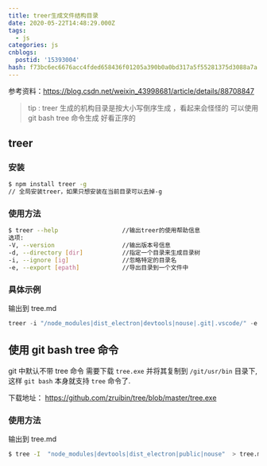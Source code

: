```yaml
---
title: treer生成文件结构目录
date: 2020-05-22T14:48:29.000Z
tags:
  - js
categories: js
cnblogs:
  postid: '15393004'
hash: f73bc6ec6676acc4fded658436f01205a390b0a0bd317a5f55281375d3088a7a
---
```


参考资料：https://blog.csdn.net/weixin_43998681/article/details/88708847

> tip : treer 生成的机构目录是按大小写倒序生成 ，看起来会怪怪的 可以使用 git bash tree 命令生成 好看正序的

## treer

### 安装

```bash
$ npm install treer -g
// 全局安装treer，如果只想安装在当前目录可以去掉-g
```

### 使用方法

```bash
$ treer --help 					//输出treer的使用帮助信息
选项:
-V, --version          			//输出版本号信息
-d, --directory [dir]  			//指定一个目录来生成目录树
-i, --ignore [ig]      			//忽略特定的目录名
-e, --export [epath]   			//导出目录到一个文件中
```

### 具体示例

输出到 tree.md

```js
treer -i "/node_modules|dist_electron|devtools|nouse|.git|.vscode/" -e "tree.md"
```

## 使用 git bash tree 命令

git 中默认不带 tree 命令 需要下载 `tree.exe` 并将其复制到 `/git/usr/bin` 目录下,这样 `git bash` 本身就支持 `tree` 命令了.

下载地址： https://github.com/zruibin/tree/blob/master/tree.exe

### 使用方法

输出到 tree.md

```bash
$ tree -I  "node_modules|devtools|dist_electron|public|nouse"  > tree.md
```
